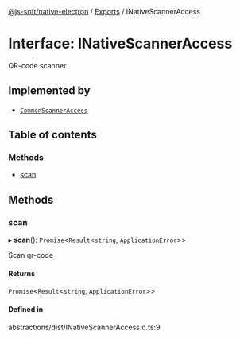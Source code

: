 [@js-soft/native-electron](../README.md) / [Exports](../modules.md) / INativeScannerAccess

# Interface: INativeScannerAccess

QR-code scanner

## Implemented by

-   [`CommonScannerAccess`](../classes/CommonScannerAccess.md)

## Table of contents

### Methods

-   [scan](INativeScannerAccess.md#scan)

## Methods

### scan

▸ **scan**(): `Promise`<`Result`<`string`, `ApplicationError`\>\>

Scan qr-code

#### Returns

`Promise`<`Result`<`string`, `ApplicationError`\>\>

#### Defined in

abstractions/dist/INativeScannerAccess.d.ts:9
